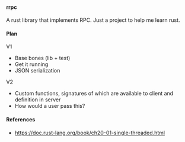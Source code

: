 #### rrpc

A rust library that implements RPC. Just a project to help me learn rust.

#### Plan

V1
 - Base bones (lib + test)
 - Get it running
 - JSON serialization

V2
 - Custom functions, signatures of which are available to client and definition in server
 - How would a user pass this?

#### References
 - https://doc.rust-lang.org/book/ch20-01-single-threaded.html
